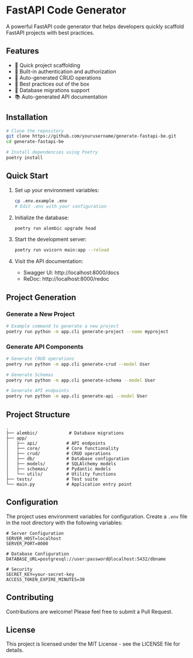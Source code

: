 # FastAPI Code Generator

A powerful FastAPI code generator that helps developers quickly scaffold FastAPI projects with best practices.

## Features

- 🚀 Quick project scaffolding
- 🔐 Built-in authentication and authorization
- 📝 Auto-generated CRUD operations
- 🎯 Best practices out of the box
- 🔄 Database migrations support
- 📚 Auto-generated API documentation

## Installation

```bash
# Clone the repository
git clone https://github.com/yourusername/generate-fastapi-be.git
cd generate-fastapi-be

# Install dependencies using Poetry
poetry install
```

## Quick Start

1. Set up your environment variables:
   ```bash
   cp .env.example .env
   # Edit .env with your configuration
   ```

2. Initialize the database:
   ```bash
   poetry run alembic upgrade head
   ```

3. Start the development server:
   ```bash
   poetry run uvicorn main:app --reload
   ```

4. Visit the API documentation:
   - Swagger UI: http://localhost:8000/docs
   - ReDoc: http://localhost:8000/redoc

## Project Generation

### Generate a New Project

```bash
# Example command to generate a new project
poetry run python -m app.cli generate-project --name myproject
```

### Generate API Components

```bash
# Generate CRUD operations
poetry run python -m app.cli generate-crud --model User

# Generate Schemas
poetry run python -m app.cli generate-schema --model User

# Generate API endpoints
poetry run python -m app.cli generate-api --model User
```

## Project Structure

```
.
├── alembic/            # Database migrations
├── app/
│   ├── api/           # API endpoints
│   ├── core/          # Core functionality
│   ├── crud/          # CRUD operations
│   ├── db/            # Database configuration
│   ├── models/        # SQLAlchemy models
│   ├── schemas/       # Pydantic models
│   └── utils/         # Utility functions
├── tests/             # Test suite
└── main.py            # Application entry point
```

## Configuration

The project uses environment variables for configuration. Create a `.env` file in the root directory with the following variables:

```env
# Server Configuration
SERVER_HOST=localhost
SERVER_PORT=8000

# Database Configuration
DATABASE_URL=postgresql://user:password@localhost:5432/dbname

# Security
SECRET_KEY=your-secret-key
ACCESS_TOKEN_EXPIRE_MINUTES=30
```

## Contributing

Contributions are welcome! Please feel free to submit a Pull Request.

## License

This project is licensed under the MIT License - see the LICENSE file for details.
